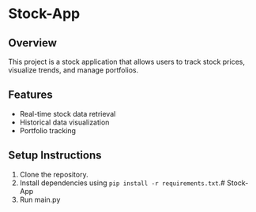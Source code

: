 # Stock-App

## Overview
This project is a stock application that allows users to track stock prices, visualize trends, and manage portfolios.

## Features
- Real-time stock data retrieval
- Historical data visualization
- Portfolio tracking

## Setup Instructions
1. Clone the repository.
2. Install dependencies using `pip install -r requirements.txt`.# Stock-App
3. Run main.py
